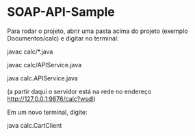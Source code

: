 # SOAP-API-Sample

Para rodar o projeto, abrir uma pasta acima do projeto (exemplo Documentos/calc) e digitar no terminal:

javac calc/*.java


javac calc/APIService.java


java calc.APIService.java

(a partir daqui o servidor está na rede no endereço http://127.0.0.1:9876/calc?wsdl)


Em um novo terminal, digite: 


java calc.CartClient
